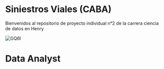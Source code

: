 # Siniestros Viales (CABA)
Bienvenidos al repositorio de proyecto individual n°2 de la carrera ciencia de datos en Henry

![GQ6l](https://github.com/EliasIchi/PI2_Henry/assets/124707045/42eeaa52-fb91-421e-8907-7eaf7edff342)

# Data Analyst

